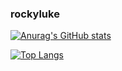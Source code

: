 ### rockyluke

[![Anurag's GitHub stats](https://github-readme-stats.vercel.app/api?username=rockyluke)](https://github.com/anuraghazra/github-readme-stats)

[![Top Langs](https://github-readme-stats.vercel.app/api/top-langs/?username=rockyluke)](https://github.com/anuraghazra/github-readme-stats)
